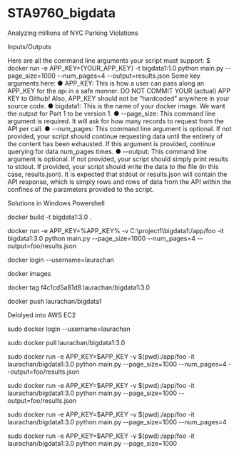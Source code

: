 # STA9760_bigdata
Analyzing millions of NYC Parking Violations


Inputs/Outputs

Here are all the command line arguments your script must support:
$ docker run -e APP_KEY={YOUR_APP_KEY} -t bigdata1:1.0 python main.py --page_size=1000 --num_pages=4 --output=results.json
Some key arguments here:
●	 APP_KEY: This is how a user can pass along an APP_KEY for the api in a safe manner. DO NOT COMMIT YOUR (actual) APP KEY to Github! Also, APP_KEY should not be “hardcoded” anywhere in your source code.
●	bigdata1: This is the name of your docker image. We want the output for Part 1 to be version 1.
●	--page_size: This command line argument is required. It will ask for how many records to request from the API per call.
●	--num_pages: This command line argument is optional. If not provided, your script should continue requesting data until the entirety of the content has been exhausted. If this argument is provided, continue querying for data num_pages times.
●	--output: This command line argument is optional. If not provided, your script should simply print results to stdout. If provided, your script should write the data to the file (in this case, results.json).
It is expected that stdout or results.json will contain the API response, which is simply rows and rows of data from the API within the confines of the parameters provided to the script.


Solutions in Windows Powershell

docker build -t bigdata1:3.0 .

docker run -e APP_KEY=%APP_KEY% -v C:\project1\bigdata1:/app/foo -it bigdata1:3.0 python main.py --page_size=1000 --num_pages=4 --output=foo/results.json


docker login --username=laurachan

docker images

docker tag f4c1cd5a81d8 laurachan/bigdata1:3.0

docker push laurachan/bigdata1

Delolyed into AWS EC2

sudo docker login --username=laurachan

sudo docker pull laurachan/bigdata1:3.0

sudo docker run -e APP_KEY=$APP_KEY -v $(pwd):/app/foo -it laurachan/bigdata1:3.0 python main.py --page_size=1000 --num_pages=4 --output=foo/results.json

sudo docker run -e APP_KEY=$APP_KEY -v $(pwd):/app/foo -it laurachan/bigdata1:3.0 python main.py --page_size=1000 --output=foo/results.json

sudo docker run -e APP_KEY=$APP_KEY -v $(pwd):/app/foo -it laurachan/bigdata1:3.0 python main.py --page_size=1000 --num_pages=4

sudo docker run -e APP_KEY=$APP_KEY -v $(pwd):/app/foo -it laurachan/bigdata1:3.0 python main.py --page_size=1000 

